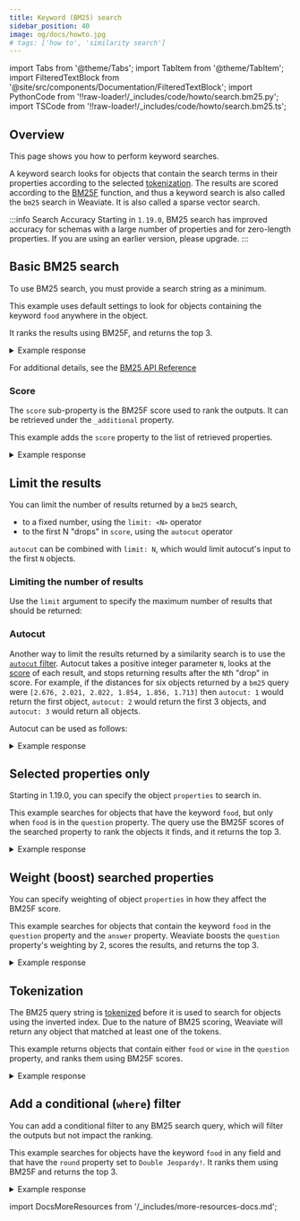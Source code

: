 ```yaml
---
title: Keyword (BM25) search
sidebar_position: 40
image: og/docs/howto.jpg
# tags: ['how to', 'similarity search']
---
```




import Tabs from '@theme/Tabs';
import TabItem from '@theme/TabItem';
import FilteredTextBlock from '@site/src/components/Documentation/FilteredTextBlock';
import PythonCode from '!!raw-loader!/_includes/code/howto/search.bm25.py';
import TSCode from '!!raw-loader!/_includes/code/howto/search.bm25.ts';

## Overview

This page shows you how to perform keyword searches.

A keyword search looks for objects that contain the search terms in their properties according to the selected [tokenization](../config-refs/schema.md#property-tokenization). The results are scored according to the [BM25F](https://en.wikipedia.org/wiki/Okapi_BM25) function, and thus a keyword search is also called the `bm25` search in Weaviate. It is also called a sparse vector search.

:::info Search Accuracy
Starting in `1.19.0`, BM25 search has improved accuracy for schemas with a large number of properties and for zero-length properties. If you are using an earlier version, please upgrade.
:::

## Basic BM25 search

To use BM25 search, you must provide a search string as a minimum.

This example uses default settings to look for objects containing the keyword `food` anywhere in the object.

It ranks the results using BM25F, and returns the top 3.

<Tabs groupId="languages">
<TabItem value="py" label="Python">
  <FilteredTextBlock
    text={PythonCode}
    startMarker="# BM25BasicPython"
    endMarker="# END BM25BasicPython"
    language="python"
  />
  </TabItem>
<TabItem value="js" label="JavaScript/TypeScript">
  <FilteredTextBlock
    text={TSCode}
    startMarker="// START Basic"
    endMarker="// END Basic"
    language="js"
  />
</TabItem>
<TabItem value="graphql" label="GraphQL">
  <FilteredTextBlock
    text={PythonCode}
    startMarker="# BM25BasicGraphQL"
    endMarker="# END BM25BasicGraphQL"
    language="graphql"
  />
</TabItem>
</Tabs>

<details>
  <summary>Example response</summary>

It should produce a response like the one below:

<FilteredTextBlock
  text={PythonCode}
  startMarker="# Expected BM25Basic results"
  endMarker="# END Expected BM25Basic results"
  language="json"
/>

</details>

For additional details, see the [BM25 API Reference](../api/graphql/search-operators.md#bm25)

### Score

The `score` sub-property is the BM25F score used to rank the outputs. It can be retrieved under the `_additional` property.

This example adds the `score` property to the list of retrieved properties.


<Tabs groupId="languages">
<TabItem value="py" label="Python">
  <FilteredTextBlock
    text={PythonCode}
    startMarker="# BM25WithScorePython"
    endMarker="# END BM25WithScorePython"
    language="python"
  />
</TabItem>
<TabItem value="js" label="JavaScript/TypeScript">
  <FilteredTextBlock
    text={TSCode}
    startMarker="// START Score"
    endMarker="// END Score"
    language="js"
  />
</TabItem>
<TabItem value="graphql" label="GraphQL">
  <FilteredTextBlock
    text={PythonCode}
    startMarker="# BM25WithScoreGraphQL"
    endMarker="# END BM25WithScoreGraphQL"
    language="graphql"
  />
</TabItem>
</Tabs>

<details>
  <summary>Example response</summary>

It should produce a response like the one below:

<FilteredTextBlock
  text={PythonCode}
  startMarker="# Expected BM25WithScore results"
  endMarker="# END Expected BM25WithScore results"
  language="json"
/>

</details>


## Limit the results

You can limit the number of results returned by a `bm25` search,
- to a fixed number, using the `limit: <N>` operator
- to the first N "drops" in `score`, using the `autocut` operator

`autocut` can be combined with `limit: N`, which would limit autocut's input to the first `N` objects.

### Limiting the number of results

Use the `limit` argument to specify the maximum number of results that should be returned:

<Tabs groupId="languages">
  <TabItem value="py" label="Python">
    <FilteredTextBlock
      text={PythonCode}
      startMarker="# START limit Python"
      endMarker="# END limit Python"
      language="py"
    />
  </TabItem>

  <TabItem value="js" label="JavaScript/TypeScript">
    <FilteredTextBlock
      text={TSCode}
      startMarker="// START limit"
      endMarker="// END limit"
      language="ts"
    />
  </TabItem>

  <TabItem value="graphql" label="GraphQL">
    <FilteredTextBlock
      text={PythonCode}
      startMarker="# START limit GraphQL"
      endMarker="# END limit GraphQL"
      language="graphql"
    />
  </TabItem>
</Tabs>

### Autocut

Another way to limit the results returned by a similarity search is to use the [`autocut` filter](../api/graphql/additional-operators.md#autocut). Autocut takes a positive integer parameter `N`, looks at the [score](#score) of each result, and stops returning results after the `N`th "drop" in score. For example, if the distances for six objects returned by a `bm25` query were `[2.676, 2.021, 2.022, 1.854, 1.856, 1.713]` then `autocut: 1` would return the first object, `autocut: 2` would return the first 3 objects, and `autocut: 3` would return all objects.

Autocut can be used as follows:

<Tabs groupId="languages">
  <TabItem value="py" label="Python">
    <FilteredTextBlock
      text={PythonCode}
      startMarker="# START autocut Python"
      endMarker="# END autocut Python"
      language="py"
    />
  </TabItem>

  <TabItem value="js" label="JavaScript/TypeScript">
    <FilteredTextBlock
      text={TSCode}
      startMarker="// START autocut"
      endMarker="// END autocut"
      language="ts"
    />
  </TabItem>

  <TabItem value="graphql" label="GraphQL">
    <FilteredTextBlock
      text={PythonCode}
      startMarker="# START autocut GraphQL"
      endMarker="# END autocut GraphQL"
      language="graphql"
    />
  </TabItem>
</Tabs>

<details>
  <summary>Example response</summary>

It should produce a response like the one below:

<FilteredTextBlock
  text={PythonCode}
  startMarker="# START Expected autocut results"
  endMarker="# END Expected autocut results"
  language="json"
/>

</details>


## Selected properties only

Starting in 1.19.0, you can specify the object `properties` to search in.

This example searches for objects that have the keyword `food`, but only when `food` is in the `question` property. The query use the BM25F scores of the searched property to rank the objects it finds, and it returns the top 3.

<Tabs groupId="languages">
<TabItem value="py" label="Python">
  <FilteredTextBlock
    text={PythonCode}
    startMarker="# BM25WithPropertiesPython"
    endMarker="# END BM25WithPropertiesPython"
    language="python"
  />
</TabItem>
<TabItem value="js" label="JavaScript/TypeScript">
  <FilteredTextBlock
    text={TSCode}
    startMarker="// START Properties"
    endMarker="// END Properties"
    language="js"
  />
</TabItem>
<TabItem value="graphql" label="GraphQL">
  <FilteredTextBlock
    text={PythonCode}
    startMarker="# BM25WithPropertiesGraphQL"
    endMarker="# END BM25WithPropertiesGraphQL"
    language="graphql"
  />
</TabItem>
</Tabs>

<details>
  <summary>Example response</summary>

It should produce a response like the one below:

<FilteredTextBlock
  text={PythonCode}
  startMarker="# Expected BM25WithProperties results"
  endMarker="# END Expected BM25WithProperties results"
  language="json"
/>

</details>


## Weight (boost) searched properties

You can specify weighting of object `properties` in how they affect the BM25F score.

This example searches for objects that contain the keyword `food` in the `question` property and the `answer` property. Weaviate boosts the `question` property's weighting by 2, scores the results, and returns the top 3.

<Tabs groupId="languages">
<TabItem value="py" label="Python">
  <FilteredTextBlock
    text={PythonCode}
    startMarker="# BM25WithBoostedPropertiesPython"
    endMarker="# END BM25WithBoostedPropertiesPython"
    language="python"
  />
</TabItem>
<TabItem value="js" label="JavaScript/TypeScript">
  <FilteredTextBlock
    text={TSCode}
    startMarker="// START Boost"
    endMarker="// END Boost"
    language="js"
  />
</TabItem>
<TabItem value="graphql" label="GraphQL">
  <FilteredTextBlock
    text={PythonCode}
    startMarker="# BM25WithBoostedPropertiesGraphQL"
    endMarker="# END BM25WithBoostedPropertiesGraphQL"
    language="graphql"
  />
</TabItem>
</Tabs>

<details>
  <summary>Example response</summary>

It should produce a response like the one below:

<FilteredTextBlock
  text={PythonCode}
  startMarker="# Expected BM25WithBoostedProperties results"
  endMarker="# END Expected BM25WithBoostedProperties results"
  language="json"
/>

</details>


## Tokenization

The BM25 query string is [tokenized](../config-refs/schema.md#property-tokenization) before it is used to search for objects using the inverted index. Due to the nature of BM25 scoring, Weaviate will return any object that matched at least one of the tokens.

This example returns objects that contain either `food` or `wine` in the `question` property, and ranks them using BM25F scores.

<Tabs groupId="languages">
<TabItem value="py" label="Python">
  <FilteredTextBlock
    text={PythonCode}
    startMarker="# START MultipleKeywords Python"
    endMarker="# END MultipleKeywords Python"
    language="python"
  />
</TabItem>
<TabItem value="js" label="JavaScript/TypeScript">
  <FilteredTextBlock
    text={TSCode}
    startMarker="// START MultipleKeywords"
    endMarker="// END MultipleKeywords"
    language="js"
  />
</TabItem>
<TabItem value="graphql" label="GraphQL">
  <FilteredTextBlock
    text={PythonCode}
    startMarker="# START MultipleKeywords GraphQL"
    endMarker="# END MultipleKeywords GraphQL"
    language="graphql"
  />
</TabItem>
</Tabs>

<details>
  <summary>Example response</summary>

The query should produce a response like the one below:

<FilteredTextBlock
  text={PythonCode}
  startMarker="# Expected MultipleKeywords results"
  endMarker="# END Expected MultipleKeywords results"
  language="json"
/>

</details>


## Add a conditional (`where`) filter

You can add a conditional filter to any BM25 search query, which will filter the outputs but not impact the ranking.

This example searches for objects have the keyword `food` in any field and that have the `round` property set to `Double Jeopardy!`. It ranks them using BM25F and returns the top 3.

<Tabs groupId="languages">
<TabItem value="py" label="Python">
  <FilteredTextBlock
    text={PythonCode}
    startMarker="# BM25WithFilterPython"
    endMarker="# END BM25WithFilterPython"
    language="python"
  />
</TabItem>
<TabItem value="js" label="JavaScript/TypeScript">
  <FilteredTextBlock
    text={TSCode}
    startMarker="// START Filter"
    endMarker="// END Filter"
    language="js"
  />
</TabItem>
<TabItem value="graphql" label="GraphQL">
  <FilteredTextBlock
    text={PythonCode}
    startMarker="# BM25WithFilterGraphQL"
    endMarker="# END BM25WithFilterGraphQL"
    language="graphql"
  />
</TabItem>
</Tabs>

<details>
  <summary>Example response</summary>

It should produce a response like the one below:

<FilteredTextBlock
  text={PythonCode}
  startMarker="# Expected BM25WithFilter results"
  endMarker="# END Expected BM25WithFilter results"
  language="json"
/>

</details>



import DocsMoreResources from '/_includes/more-resources-docs.md';

<DocsMoreResources />
